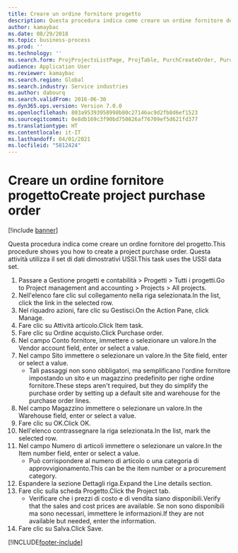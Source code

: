 ```yaml
---
title: Creare un ordine fornitore progetto
description: Questa procedura indica come creare un ordine fornitore del progetto.
author: kamaybac
ms.date: 08/29/2018
ms.topic: business-process
ms.prod: ''
ms.technology: ''
ms.search.form: ProjProjectsListPage, ProjTable, PurchCreateOrder, PurchTable, PurchTablePart, InventItemIdLookupPurchase
audience: Application User
ms.reviewer: kamaybac
ms.search.region: Global
ms.search.industry: Service industries
ms.author: dabourq
ms.search.validFrom: 2016-06-30
ms.dyn365.ops.version: Version 7.0.0
ms.openlocfilehash: 803a95393958998b80c27146ac9d2fb8d6ef1523
ms.sourcegitcommit: 0e8db169c3f90bd750826af76709ef5d621fd377
ms.translationtype: HT
ms.contentlocale: it-IT
ms.lasthandoff: 04/01/2021
ms.locfileid: "5812424"
---
```

# <a name="create-project-purchase-order"></a><span data-ttu-id="71095-103">Creare un ordine fornitore progetto</span><span class="sxs-lookup"><span data-stu-id="71095-103">Create project purchase order</span></span>

[!include [banner](../../includes/banner.md)]

<span data-ttu-id="71095-104">Questa procedura indica come creare un ordine fornitore del progetto.</span><span class="sxs-lookup"><span data-stu-id="71095-104">This procedure shows you how to create a project purchase order.</span></span> <span data-ttu-id="71095-105">Questa attività utilizza il set di dati dimostrativi USSI.</span><span class="sxs-lookup"><span data-stu-id="71095-105">This task uses the USSI data set.</span></span>

1. <span data-ttu-id="71095-106">Passare a Gestione progetti e contabilità > Progetti > Tutti i progetti.</span><span class="sxs-lookup"><span data-stu-id="71095-106">Go to Project management and accounting > Projects > All projects.</span></span>
2. <span data-ttu-id="71095-107">Nell'elenco fare clic sul collegamento nella riga selezionata.</span><span class="sxs-lookup"><span data-stu-id="71095-107">In the list, click the link in the selected row.</span></span>
3. <span data-ttu-id="71095-108">Nel riquadro azioni, fare clic su Gestisci.</span><span class="sxs-lookup"><span data-stu-id="71095-108">On the Action Pane, click Manage.</span></span>
4. <span data-ttu-id="71095-109">Fare clic su Attività articolo.</span><span class="sxs-lookup"><span data-stu-id="71095-109">Click Item task.</span></span>
5. <span data-ttu-id="71095-110">Fare clic su Ordine acquisto.</span><span class="sxs-lookup"><span data-stu-id="71095-110">Click Purchase order.</span></span>
6. <span data-ttu-id="71095-111">Nel campo Conto fornitore, immettere o selezionare un valore.</span><span class="sxs-lookup"><span data-stu-id="71095-111">In the Vendor account field, enter or select a value.</span></span>
7. <span data-ttu-id="71095-112">Nel campo Sito immettere o selezionare un valore.</span><span class="sxs-lookup"><span data-stu-id="71095-112">In the Site field, enter or select a value.</span></span>
    * <span data-ttu-id="71095-113">Tali passaggi non sono obbligatori, ma semplificano l'ordine fornitore impostando un sito e un magazzino predefinito per righe ordine fornitore.</span><span class="sxs-lookup"><span data-stu-id="71095-113">These steps aren't required, but they do simplify the purchase order by setting up a default site and warehouse for the purchase order lines.</span></span>  
8. <span data-ttu-id="71095-114">Nel campo Magazzino immettere o selezionare un valore.</span><span class="sxs-lookup"><span data-stu-id="71095-114">In the Warehouse field, enter or select a value.</span></span>
9. <span data-ttu-id="71095-115">Fare clic su OK.</span><span class="sxs-lookup"><span data-stu-id="71095-115">Click OK.</span></span>
10. <span data-ttu-id="71095-116">Nell'elenco contrassegnare la riga selezionata.</span><span class="sxs-lookup"><span data-stu-id="71095-116">In the list, mark the selected row.</span></span>
11. <span data-ttu-id="71095-117">Nel campo Numero di articoli immettere o selezionare un valore.</span><span class="sxs-lookup"><span data-stu-id="71095-117">In the Item number field, enter or select a value.</span></span>
    * <span data-ttu-id="71095-118">Può corrispondere al numero di articolo o una categoria di approvvigionamento.</span><span class="sxs-lookup"><span data-stu-id="71095-118">This can be the item number or a procurement category.</span></span>  
12. <span data-ttu-id="71095-119">Espandere la sezione Dettagli riga.</span><span class="sxs-lookup"><span data-stu-id="71095-119">Expand the Line details section.</span></span>
13. <span data-ttu-id="71095-120">Fare clic sulla scheda Progetto.</span><span class="sxs-lookup"><span data-stu-id="71095-120">Click the Project tab.</span></span>
    * <span data-ttu-id="71095-121">Verificare che i prezzi di costo e di vendita siano disponibili.</span><span class="sxs-lookup"><span data-stu-id="71095-121">Verify that the sales and cost prices are available.</span></span> <span data-ttu-id="71095-122">Se non sono disponibili ma sono necessari, immettere le informazioni.</span><span class="sxs-lookup"><span data-stu-id="71095-122">If they are not available but needed, enter the information.</span></span>  
14. <span data-ttu-id="71095-123">Fare clic su Salva.</span><span class="sxs-lookup"><span data-stu-id="71095-123">Click Save.</span></span>



[!INCLUDE[footer-include](../../../includes/footer-banner.md)]